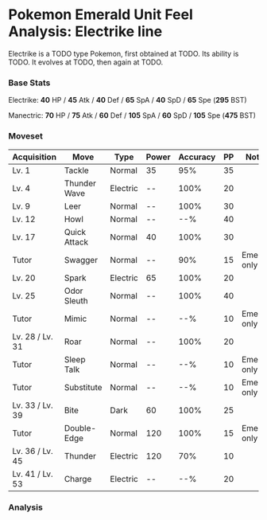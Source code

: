 # Pokemon Emerald Unit Feel Analysis: Electrike line

Electrike is a TODO type Pokemon, first obtained at TODO. Its ability is TODO. It evolves at TODO, then again at TODO.

### Base Stats

Electrike: **40** HP / **45** Atk / **40** Def / **65** SpA / **40** SpD / **65** Spe (**295** BST)

Manectric: **70** HP / **75** Atk / **60** Def / **105** SpA / **60** SpD / **105** Spe (**475** BST)

### Moveset

|Acquisition    |Move        |Type    |Power|Accuracy|PP |Notes                    |
|---            |---         |---     |---  |---     |---|---                      |
|Lv. 1          |Tackle      |Normal  |35   |95%     |35 |                         |
|Lv. 4          |Thunder Wave|Electric|--   |100%    |20 |                         |
|Lv. 9          |Leer        |Normal  |--   |100%    |30 |                         |
|Lv. 12         |Howl        |Normal  |--   |--%     |40 |                         |
|Lv. 17         |Quick Attack|Normal  |40   |100%    |30 |                         |
|Tutor          |Swagger     |Normal  |--   |90%     |15 |Emerald only             |
|Lv. 20         |Spark       |Electric|65   |100%    |20 |                         |
|Lv. 25         |Odor Sleuth |Normal  |--   |100%    |40 |                         |
|Tutor          |Mimic       |Normal  |--   |--%     |10 |Emerald only             |
|Lv. 28 / Lv. 31|Roar        |Normal  |--   |100%    |20 |                         |
|Tutor          |Sleep Talk  |Normal  |--   |--%     |10 |Emerald only             |
|Tutor          |Substitute  |Normal  |--   |--%     |10 |Emerald only             |
|Lv. 33 / Lv. 39|Bite        |Dark    |60   |100%    |25 |                         |
|Tutor          |Double-Edge |Normal  |120  |100%    |15 |Emerald only             |
|Lv. 36 / Lv. 45|Thunder     |Electric|120  |70%     |10 |                         |
|Lv. 41 / Lv. 53|Charge      |Electric|--   |--%     |20 |                         |

### Analysis